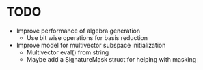 # TODO
- Improve performance of algebra generation
    - Use bit wise operations for basis reduction
- Improve model for multivector subspace initialization
    - Multivector eval() from string
    - Maybe add a SignatureMask struct for helping with masking